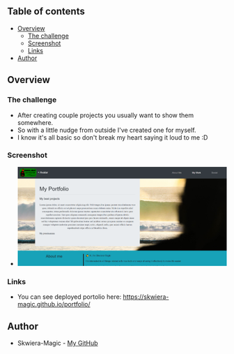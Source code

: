 ## Table of contents

- [Overview](#overview)
  - [The challenge](#the-challenge)
  - [Screenshot](#screenshot)
  - [Links](#links)
- [Author](#author)

## Overview

### The challenge

* After creating couple projects you usually want to show them somewhere. 
* So with a little nudge from outside I've created one for myself. 
* I know it's all basic so don't break my heart saying it loud to me :D

### Screenshot

* ![Screenshot of the deployed portfolio](./images/portfolio.png)

### Links

* You can see deployed portolio here: https://skwiera-magic.github.io/portfolio/

## Author
- Skwiera-Magic - [My GitHub](https://github.com/Skwiera-Magic/)
